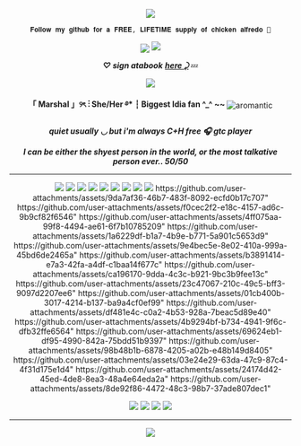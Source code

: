 <p align="Center">
<img src="https://komarev.com/ghpvc/?username=verciless&label=Little+Idia's!&color=0099ff"
  </p>

<p align="center"> <code style="color" : lightskyblue">𝐅𝐨𝐥𝐥𝐨𝐰 𝐦𝐲 𝐠𝐢𝐭𝐡𝐮𝐛 𝐟𝐨𝐫 𝐚 𝐅𝐑𝐄𝐄, 𝐋𝐈𝐅𝐄𝐓𝐈𝐌𝐄 𝐬𝐮𝐩𝐩𝐥𝐲 𝐨𝐟 𝐜𝐡𝐢𝐜𝐤𝐞𝐧 𝐚𝐥𝐟𝐫𝐞𝐝𝐨 🤑</code>  </p>

<p align="center">
<img src="https://github.com/user-attachments/assets/3f416bc7-6092-41de-af81-aca0d08b6a54"



<p align="center">
<img src="https://github.com/user-attachments/assets/e2f2a759-d118-4341-acca-cf798b8a4005" </p>

***<p align="center"> ♡ sign atabook*** ***<a href="https://verciless.atabook.org/">here ⤸</a>*** 💤 </p>
<div align="center">
    <p align="center"> <img src="https://github.com/user-attachments/assets/41a015c9-2bfc-4382-9770-08287e8d8a25"> </p>
<strong>「 Marshal 」୨ৎ ⋮ She/Her ࿔* ┆ Biggest Idia fan ^_^ ~~ </strong>
  <img src="https://github.com/user-attachments/assets/df844da7-7313-4d92-a924-46f5b118d0d0" alt="aromantic" style="vertical-align: middle; display: inline;">
</div>

***<p align="center">quiet usually ◡ but i'm always C+H free 🎧 gtc player</p>***

***<p align="center">I can be either the shyest person in the world, or the most talkative person ever.. 50/50***

<hr>

<p align="center">
<img src="https://github.com/user-attachments/assets/de35b3dd-570a-4f37-a1f9-0c5de89468cb">
<img src="https://github.com/user-attachments/assets/f8c2de63-3d5d-492a-b727-06d9139f8e7f">
<img src="https://github.com/user-attachments/assets/f4e96b74-1b60-4dee-b766-684322e31830">
<img src="https://github.com/user-attachments/assets/0d785ec2-e7a3-4416-962d-1a026f0bf9ff">
<img src="https://github.com/user-attachments/assets/6ab06e96-2c00-4d90-ba8e-68a371f0ed32">
<img src="https://github.com/user-attachments/assets/dac87e05-13e6-4f38-8931-49873e644389">
<img src="https://github.com/user-attachments/assets/7b968b35-408f-424f-895c-18dca6786395">
<img src="https://github.com/user-attachments/assets/d746d10a-8711-4e3d-bfbf-fc0e3121e4f0">
  <img src="https://github.com/user-attachments/assets/b3c1c127-5059-40b3-85c4-0dd19646744d">
https://github.com/user-attachments/assets/9da7af36-46b7-483f-8092-ecfd0b17c707"
https://github.com/user-attachments/assets/f0cec2f2-e18c-4157-ad6c-9b9cf82f6546"
https://github.com/user-attachments/assets/4ff075aa-99f8-4494-ae61-6f7b10785209"
https://github.com/user-attachments/assets/1a6229df-b1a7-4b9e-b771-5a901c5653d9"
https://github.com/user-attachments/assets/9e4bec5e-8e02-410a-999a-45bd6de2465a"
https://github.com/user-attachments/assets/b3891414-e7a3-42fa-a4df-c1baa14f677c"
https://github.com/user-attachments/assets/ca196170-9dda-4c3c-b921-9bc3b9fee13c"
https://github.com/user-attachments/assets/23c47067-210c-49c5-bff3-9097d2207ee6"
https://github.com/user-attachments/assets/01cb400b-3017-4214-b137-ba9a4cf0ef99"
https://github.com/user-attachments/assets/df481e4c-c0a2-4b53-928a-7beac5d89e40"
https://github.com/user-attachments/assets/4b9294bf-b734-4941-9f6c-dfb32ffe6564"
https://github.com/user-attachments/assets/69624eb1-df95-4990-842a-75bdd51b9397"
https://github.com/user-attachments/assets/98b48b1b-6878-4205-a02b-e48b149d8405"
https://github.com/user-attachments/assets/03e24e29-63da-47c9-87c4-4f31d175e1d4"
https://github.com/user-attachments/assets/24174d42-45ed-4de8-8ea3-48a4e64eda2a"
https://github.com/user-attachments/assets/8de92f86-4472-48c3-98b7-37ade807dec1"

</p>
  
 <p align="center"> <img src="https://github.com/user-attachments/assets/97de56bd-b7a1-4e1f-9c5d-b0aaa5fe8127">
<img src="https://github.com/user-attachments/assets/981dd30e-cfec-4fcd-b441-9870d0fda1da">
<img src="https://github.com/user-attachments/assets/6b3f208e-1d8c-4d3b-81c3-408a43c584f0">
<img src="https://github.com/user-attachments/assets/ca8fe341-7d04-4290-85d0-5d5bfde963ff">
 </p>

<hr>

<p align="center">
<img src="https://github.com/user-attachments/assets/65941e6a-1520-428b-80c5-c8b4e57d72cd" </p>



